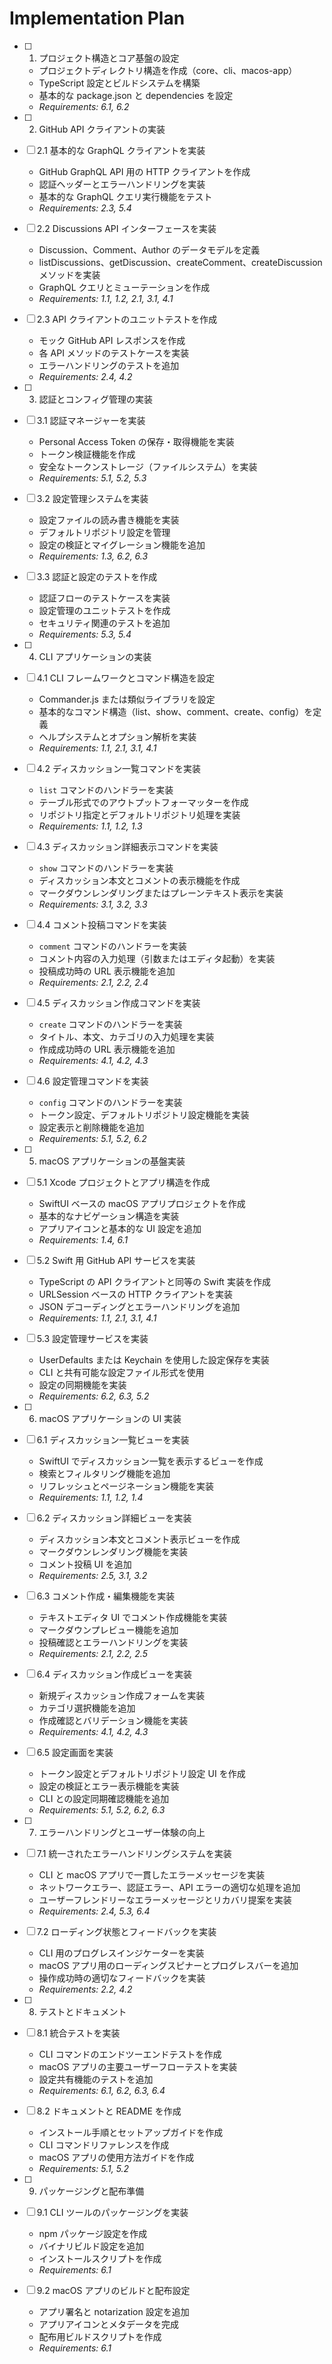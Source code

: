 # Implementation Plan

- [ ] 1. プロジェクト構造とコア基盤の設定

  - プロジェクトディレクトリ構造を作成（core、cli、macos-app）
  - TypeScript 設定とビルドシステムを構築
  - 基本的な package.json と dependencies を設定
  - _Requirements: 6.1, 6.2_

- [ ] 2. GitHub API クライアントの実装
- [ ] 2.1 基本的な GraphQL クライアントを実装

  - GitHub GraphQL API 用の HTTP クライアントを作成
  - 認証ヘッダーとエラーハンドリングを実装
  - 基本的な GraphQL クエリ実行機能をテスト
  - _Requirements: 2.3, 5.4_

- [ ] 2.2 Discussions API インターフェースを実装

  - Discussion、Comment、Author のデータモデルを定義
  - listDiscussions、getDiscussion、createComment、createDiscussion メソッドを実装
  - GraphQL クエリとミューテーションを作成
  - _Requirements: 1.1, 1.2, 2.1, 3.1, 4.1_

- [ ] 2.3 API クライアントのユニットテストを作成

  - モック GitHub API レスポンスを作成
  - 各 API メソッドのテストケースを実装
  - エラーハンドリングのテストを追加
  - _Requirements: 2.4, 4.2_

- [ ] 3. 認証とコンフィグ管理の実装
- [ ] 3.1 認証マネージャーを実装

  - Personal Access Token の保存・取得機能を実装
  - トークン検証機能を作成
  - 安全なトークンストレージ（ファイルシステム）を実装
  - _Requirements: 5.1, 5.2, 5.3_

- [ ] 3.2 設定管理システムを実装

  - 設定ファイルの読み書き機能を実装
  - デフォルトリポジトリ設定を管理
  - 設定の検証とマイグレーション機能を追加
  - _Requirements: 1.3, 6.2, 6.3_

- [ ] 3.3 認証と設定のテストを作成

  - 認証フローのテストケースを実装
  - 設定管理のユニットテストを作成
  - セキュリティ関連のテストを追加
  - _Requirements: 5.3, 5.4_

- [ ] 4. CLI アプリケーションの実装
- [ ] 4.1 CLI フレームワークとコマンド構造を設定

  - Commander.js または類似ライブラリを設定
  - 基本的なコマンド構造（list、show、comment、create、config）を定義
  - ヘルプシステムとオプション解析を実装
  - _Requirements: 1.1, 2.1, 3.1, 4.1_

- [ ] 4.2 ディスカッション一覧コマンドを実装

  - `list` コマンドのハンドラーを実装
  - テーブル形式でのアウトプットフォーマッターを作成
  - リポジトリ指定とデフォルトリポジトリ処理を実装
  - _Requirements: 1.1, 1.2, 1.3_

- [ ] 4.3 ディスカッション詳細表示コマンドを実装

  - `show` コマンドのハンドラーを実装
  - ディスカッション本文とコメントの表示機能を作成
  - マークダウンレンダリングまたはプレーンテキスト表示を実装
  - _Requirements: 3.1, 3.2, 3.3_

- [ ] 4.4 コメント投稿コマンドを実装

  - `comment` コマンドのハンドラーを実装
  - コメント内容の入力処理（引数またはエディタ起動）を実装
  - 投稿成功時の URL 表示機能を追加
  - _Requirements: 2.1, 2.2, 2.4_

- [ ] 4.5 ディスカッション作成コマンドを実装

  - `create` コマンドのハンドラーを実装
  - タイトル、本文、カテゴリの入力処理を実装
  - 作成成功時の URL 表示機能を追加
  - _Requirements: 4.1, 4.2, 4.3_

- [ ] 4.6 設定管理コマンドを実装

  - `config` コマンドのハンドラーを実装
  - トークン設定、デフォルトリポジトリ設定機能を実装
  - 設定表示と削除機能を追加
  - _Requirements: 5.1, 5.2, 6.2_

- [ ] 5. macOS アプリケーションの基盤実装
- [ ] 5.1 Xcode プロジェクトとアプリ構造を作成

  - SwiftUI ベースの macOS アプリプロジェクトを作成
  - 基本的なナビゲーション構造を実装
  - アプリアイコンと基本的な UI 設定を追加
  - _Requirements: 1.4, 6.1_

- [ ] 5.2 Swift 用 GitHub API サービスを実装

  - TypeScript の API クライアントと同等の Swift 実装を作成
  - URLSession ベースの HTTP クライアントを実装
  - JSON デコーディングとエラーハンドリングを追加
  - _Requirements: 1.1, 2.1, 3.1, 4.1_

- [ ] 5.3 設定管理サービスを実装

  - UserDefaults または Keychain を使用した設定保存を実装
  - CLI と共有可能な設定ファイル形式を使用
  - 設定の同期機能を実装
  - _Requirements: 6.2, 6.3, 5.2_

- [ ] 6. macOS アプリケーションの UI 実装
- [ ] 6.1 ディスカッション一覧ビューを実装

  - SwiftUI でディスカッション一覧を表示するビューを作成
  - 検索とフィルタリング機能を追加
  - リフレッシュとページネーション機能を実装
  - _Requirements: 1.1, 1.2, 1.4_

- [ ] 6.2 ディスカッション詳細ビューを実装

  - ディスカッション本文とコメント表示ビューを作成
  - マークダウンレンダリング機能を実装
  - コメント投稿 UI を追加
  - _Requirements: 2.5, 3.1, 3.2_

- [ ] 6.3 コメント作成・編集機能を実装

  - テキストエディタ UI でコメント作成機能を実装
  - マークダウンプレビュー機能を追加
  - 投稿確認とエラーハンドリングを実装
  - _Requirements: 2.1, 2.2, 2.5_

- [ ] 6.4 ディスカッション作成ビューを実装

  - 新規ディスカッション作成フォームを実装
  - カテゴリ選択機能を追加
  - 作成確認とバリデーション機能を実装
  - _Requirements: 4.1, 4.2, 4.3_

- [ ] 6.5 設定画面を実装

  - トークン設定とデフォルトリポジトリ設定 UI を作成
  - 設定の検証とエラー表示機能を実装
  - CLI との設定同期確認機能を追加
  - _Requirements: 5.1, 5.2, 6.2, 6.3_

- [ ] 7. エラーハンドリングとユーザー体験の向上
- [ ] 7.1 統一されたエラーハンドリングシステムを実装

  - CLI と macOS アプリで一貫したエラーメッセージを実装
  - ネットワークエラー、認証エラー、API エラーの適切な処理を追加
  - ユーザーフレンドリーなエラーメッセージとリカバリ提案を実装
  - _Requirements: 2.4, 5.3, 6.4_

- [ ] 7.2 ローディング状態とフィードバックを実装

  - CLI 用のプログレスインジケーターを実装
  - macOS アプリ用のローディングスピナーとプログレスバーを追加
  - 操作成功時の適切なフィードバックを実装
  - _Requirements: 2.2, 4.2_

- [ ] 8. テストとドキュメント
- [ ] 8.1 統合テストを実装

  - CLI コマンドのエンドツーエンドテストを作成
  - macOS アプリの主要ユーザーフローテストを実装
  - 設定共有機能のテストを追加
  - _Requirements: 6.1, 6.2, 6.3, 6.4_

- [ ] 8.2 ドキュメントと README を作成

  - インストール手順とセットアップガイドを作成
  - CLI コマンドリファレンスを作成
  - macOS アプリの使用方法ガイドを作成
  - _Requirements: 5.1, 5.2_

- [ ] 9. パッケージングと配布準備
- [ ] 9.1 CLI ツールのパッケージングを実装

  - npm パッケージ設定を作成
  - バイナリビルド設定を追加
  - インストールスクリプトを作成
  - _Requirements: 6.1_

- [ ] 9.2 macOS アプリのビルドと配布設定
  - アプリ署名と notarization 設定を追加
  - アプリアイコンとメタデータを完成
  - 配布用ビルドスクリプトを作成
  - _Requirements: 6.1_
